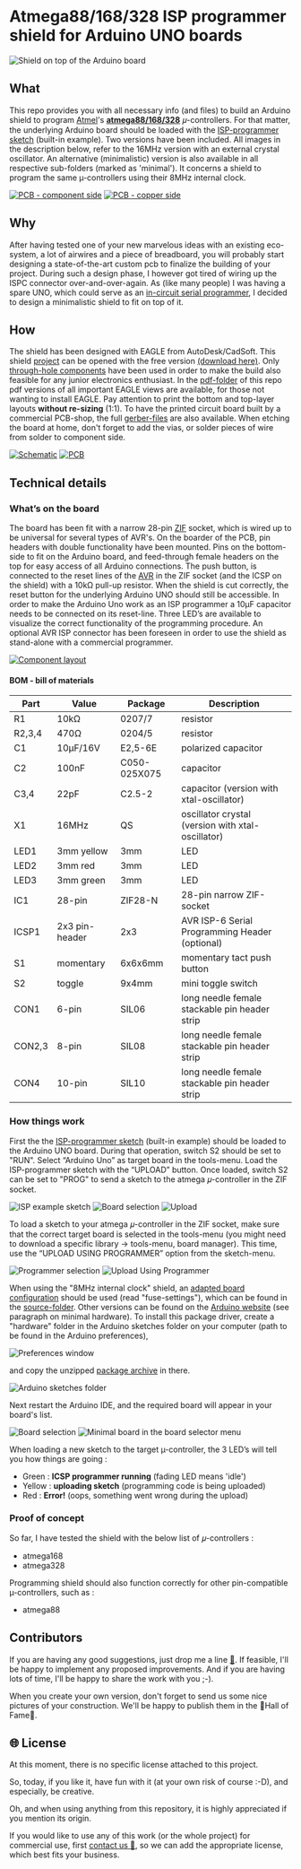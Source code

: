 # Atmega88/168/328 ISP programmer shield for Arduino UNO boards

![Shield on top of the Arduino board](images/shield-mounted.png)

## What

This repo provides you with all necessary info (and files) to build an Arduino shield to program [Atmel](http://www.atmel.com)'s **[atmega88/168/328](http://www.microchip.com/design-centers/8-bit/microchip-avr-mcus)** 𝜇-controllers. For that matter, the underlying Arduino board should be loaded with the [ISP-programmer sketch](source/ArduinoISP.ino) (built-in example). Two versions have been included. All images in the description below, refer to the 16MHz version with an external crystal oscillator. An alternative (minimalistic) version is also available in all respective sub-folders (marked as 'minimal'). It concerns a shield to program the same µ-controllers using their 8MHz internal clock.

[![PCB - component side](images/component_side-frontal_view-s.png)](images/component_side-frontal_view.png) [![PCB - copper side](images/copper_side-frontal_view-s.png)](images/copper_side-frontal_view.png)

## Why

After having tested one of your new marvelous ideas with an existing eco-system, a lot of airwires and a piece of breadboard, you will probably start designing a state-of-the-art custom pcb to finalize the building of your project. During such a design phase, I however got tired of wiring up the ISPC connector over-and-over-again. As (like many people) I was having a spare UNO, which could serve as an [in-circuit serial programmer](https://en.wikipedia.org/wiki/In-system_programming), I decided to design a minimalistic shield to fit on top of it.  

## How

The shield has been designed with EAGLE from AutoDesk/CadSoft. This shield [project](eagle-files/) can be opened with the free version [(download here)](http://www.autodesk.com/products/eagle/free-download). Only [through-hole components](BOM.md) have been used in order to make the build also feasible for any junior electronics enthusiast. In the [pdf-folder](pdf-files/) of this repo pdf versions of all important EAGLE views are available, for those not wanting to install EAGLE. Pay attention to print the bottom and top-layer layouts **without re-sizing** (1:1). To have the printed circuit board built by a commercial PCB-shop, the full  [gerber-files](gerber-files/) are also available. When etching the board at home, don't forget to add the vias, or solder pieces of wire from solder to component side.

[![Schematic](images/schematic-s.png)](images/schematic.png) [![PCB](images/pcb-s.png)](images/pcb.png)

## Technical details

### What’s on the board

The board has been fit with a narrow 28-pin [ZIF](https://en.wikipedia.org/wiki/Zero_insertion_force) socket, which is wired up to be universal for several types of AVR's. On the boarder of the PCB, pin headers with double functionality have been mounted. Pins on the bottom-side to fit on the Arduino board, and feed-through female headers on the top for easy access of all Arduino connections.
The push button, is connected to the reset lines of the [AVR](https://en.wikipedia.org/wiki/Atmel_AVR) in the ZIF socket (and the ICSP on the shield) with a 10kΩ pull-up resistor. When the shield is cut correctly, the reset button for the underlying Arduino UNO should still be accessible. In order to make the Arduino Uno work as an ISP programmer a 10µF capacitor needs to be connected on its reset-line.
Three LED’s are available to visualize the correct functionality of the programming procedure.
An optional AVR ISP connector has been foreseen in order to use the shield as stand-alone with a commercial programmer.

[![Component layout](images/component_layout-s.png)](images/component_layout.png)

#### BOM - bill of materials

Part   | Value          | Package      | Description  
------ | -------------- | ------------ | -----------                            
R1     | 10kΩ           | 0207/7       | resistor                                            
R2,3,4 | 470Ω           | 0204/5       | resistor                                            
C1     | 10µF/16V       | E2,5-6E      | polarized capacitor                                 
C2     | 100nF          | C050-025X075 | capacitor                                           
C3,4   | 22pF           | C2.5-2       | capacitor (version with xtal-oscillator)                                          
X1     | 16MHz          | QS           | oscillator crystal (version with xtal-oscillator)
LED1   | 3mm yellow     | 3mm          | LED                              
LED2   | 3mm red        | 3mm          | LED                              
LED3   | 3mm green      | 3mm          | LED
IC1    | 28-pin         | ZIF28-N      | 28-pin narrow ZIF-socket
ICSP1  | 2x3 pin-header | 2x3          | AVR ISP-6 Serial Programming Header (optional)
S1     | momentary      | 6x6x6mm      | momentary tact push button
S2     | toggle         | 9x4mm        | mini toggle switch
CON1   | 6-pin          | SIL06        | long needle female stackable pin header strip
CON2,3 | 8-pin          | SIL08        | long needle female stackable pin header strip
CON4   | 10-pin         | SIL10        | long needle female stackable pin header strip

### How things work

First the the [ISP-programmer sketch](sketches/ArduinoISP.ino) (built-in example) should be loaded to the Arduino UNO board. During that operation, switch S2 should be set to "RUN". Select “Arduino Uno” as target board in the tools-menu. Load the ISP-programmer sketch with the “UPLOAD” button. Once loaded, switch S2 can be set to "PROG" to send a sketch to the atmega 𝜇-controller in the ZIF socket.

![ISP example sketch](images/menu_File-Examples.png) ![Board selection](images/menu_Tools-Board.png) ![Upload](images/menu_Sketch-Upload.png)

To load a sketch to your atmega 𝜇-controller in the ZIF socket, make sure that the correct target board is selected in the tools-menu (you might need to download a specific library -> tools-menu, board manager). This time, use the “UPLOAD USING PROGRAMMER” option from the sketch-menu.

![Programmer selection](images/menu_Tools-Programmer.png) ![Upload Using Programmer](images/menu_Sketch-Upload_Using_Programmer.png)

When using the "8MHz internal clock" shield, an [adapted board configuration](source/minimal-boards.zip) should be used (read "fuse-settings"), which can be found in the [source-folder](source/). Other versions can be found on the [Arduino website](https://www.arduino.cc/en/Tutorial/ArduinoToBreadboard) (see paragraph on minimal hardware). To install this package driver, create a "hardware" folder in the Arduino sketches folder on your computer (path to be found in the Arduino preferences),

![Preferences window](images/menu_Arduino-Preferences.png)

and copy the unzipped [package archive](source/minimal-boards.zip) in there.

![Arduino sketches folder](images/finder_Arduino-SketchesFolder-Hardware.png)

Next restart the Arduino IDE, and the required board will appear in your board's list.

![Board selection](images/menu_Tools-Board-internalclock.png) ![Minimal board in the board selector menu](images/menu_Tools-Board-detail.png)

When loading a new sketch to the target µ-controller, the 3 LED’s will tell you how things are going :
 - Green  : **ICSP programmer running** (fading LED means 'idle')
 - Yellow : **uploading sketch** (programming code is being uploaded)
 - Red    : **Error!** (oops, something went wrong during the upload)

### Proof of concept

So far, I have tested the shield with the below list of 𝜇-controllers :
- atmega168
- atmega328

 Programming shield should also function correctly for other pin-compatible µ-controllers, such as :
 - atmega88

## Contributors

If you are having any good suggestions, just drop me a line [:email:](http://nostradomus.ddns.net/contactform.html).
If feasible, I'll be happy to implement any proposed improvements.
And if you are having lots of time, I'll be happy to share the work with you ;-).

When you create your own version, don't forget to send us some nice pictures of your construction. We'll be happy to publish them in the :confetti_ball:Hall of Fame:confetti_ball:.

## :globe_with_meridians: License

At this moment, there is no specific license attached to this project.

So, today, if you like it, have fun with it (at your own risk of course :-D), and especially, be creative.

Oh, and when using anything from this repository, it is highly appreciated if you mention its origin.

If you would like to use any of this work (or the whole project) for commercial use, first [contact us :email:](http://nostradomus.ddns.net/contactform.html), so we can add the appropriate license, which best fits your business.
